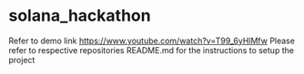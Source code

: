 # solana_hackathon
Refer to demo link https://www.youtube.com/watch?v=T99_6yHlMfw
Please refer to respective repositories README.md for the instructions to setup the project
